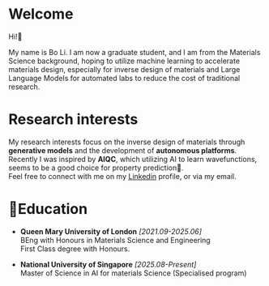 # Welcome
Hi!👋 

My name is Bo Li. I am now a graduate student, and I am from the Materials Science background, hoping to utilize machine learning to accelerate materials design, especially for inverse design of materials and Large Language Models for automated labs to reduce the cost of traditional research.

# Research interests
My research interests focus on the inverse design of materials through **generative models** and the development of **autonomous platforms**. Recently I was inspired by **AIQC**, which utilizing AI to learn wavefunctions, seems to be a good choice for property prediction🤔.\
Feel free to connect with me on my [Linkedin](https://www.linkedin.com/in/bo-li-5b41812a6) profile, or via my email.


# 📕Education
- **Queen Mary University of London**  *[2021.09-2025.06]* \
  BEng with Honours in Materials Science and Engineering\
  First Class degree with Honours.

- **National University of Singapore**  *[2025.08-Present]* \
  Master of Science in AI for materials Science (Specialised program)
